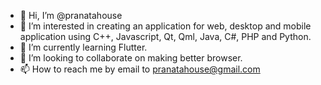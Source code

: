 - 👋 Hi, I’m @pranatahouse
- 👀 I’m interested in creating an application for web, desktop and mobile application using C++, Javascript, Qt, Qml, Java, C#, PHP and Python.
- 🌱 I’m currently learning Flutter.
- 💞️ I’m looking to collaborate on making better browser.
- 📫 How to reach me by email to pranatahouse@gmail.com

<!---
pranatahouse/pranatahouse is a ✨ special ✨ repository because its `README.md` (this file) appears on your GitHub profile.
You can click the Preview link to take a look at your changes.
--->
